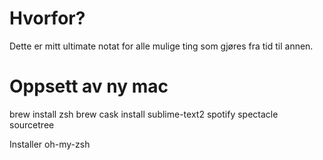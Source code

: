 # Hvorfor?
Dette er mitt ultimate notat for alle mulige ting som gjøres fra tid til annen.

# Oppsett av ny mac
brew install zsh 
brew cask install sublime-text2 spotify spectacle sourcetree

Installer oh-my-zsh
